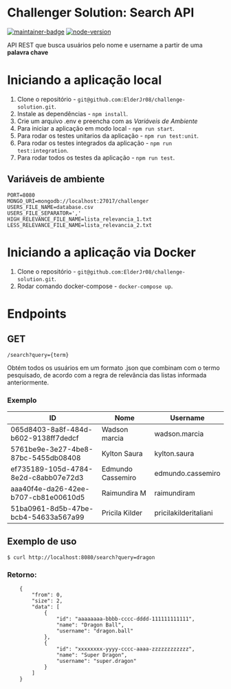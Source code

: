 # Challenger Solution: Search API

[![maintainer-badge](https://img.shields.io/badge/mantenedor-Elder%20Junior-informational.svg)](mailto:elderjunior08@gmail.com) [![node-version](https://img.shields.io/badge/node-%3E%3D14.15.0-brightgreen)](https://nodejs.org/en/docs/) 

API REST que busca usuários pelo nome e username a partir de uma **palavra chave**

# Iniciando a aplicação local

1. Clone o repositório - `git@github.com:ElderJr08/challenge-solution.git`.
2. Instale as dependências - `npm install`.
3. Crie um arquivo .env e preencha com as *Variáveis de Ambiente*
4. Para iniciar a aplicação em modo local - `npm run start`.
5. Para rodar os testes unitarios da aplicação - `npm run test:unit`.
6. Para rodar os testes integrados da aplicação - `npm run test:integration`.
7. Para rodar todos os testes da aplicação - `npm run test`.

## Variáveis de ambiente
```
PORT=8080
MONGO_URI=mongodb://localhost:27017/challenger
USERS_FILE_NAME=database.csv
USERS_FILE_SEPARATOR=','
HIGH_RELEVANCE_FILE_NAME=lista_relevancia_1.txt
LESS_RELEVANCE_FILE_NAME=lista_relevancia_2.txt
```

# Iniciando a aplicação via Docker

1. Clone o repositório - `git@github.com:ElderJr08/challenge-solution.git`.
2. Rodar comando docker-compose - `docker-compose up`.

# Endpoints
## GET
```
/search?query={term}
```
Obtém todos os usuários em um formato .json que combinam com o termo pesquisado, de acordo com a regra de relevância das listas informada anteriormente.

### Exemplo
| ID                                   | Nome              | Username             |
|--------------------------------------|-------------------|----------------------|
| 065d8403-8a8f-484d-b602-9138ff7dedcf | Wadson marcia     | wadson.marcia        |
| 5761be9e-3e27-4be8-87bc-5455db08408  | Kylton Saura      | kylton.saura         |
| ef735189-105d-4784-8e2d-c8abb07e72d3 | Edmundo Cassemiro | edmundo.cassemiro    |
| aaa40f4e-da26-42ee-b707-cb81e00610d5 | Raimundira M      | raimundiram          |
| 51ba0961-8d5b-47be-bcb4-54633a567a99 | Pricila Kilder    | pricilakilderitaliani|


## Exemplo de uso
```
$ curl http://localhost:8080/search?query=dragon
```

### Retorno:
```
    {
        "from": 0,
        "size": 2,
        "data": [
            {
                "id": "aaaaaaaa-bbbb-cccc-dddd-111111111111",
                "name": "Dragon Ball",
                "username": "dragon.ball"
            },
            {
                "id": "xxxxxxxx-yyyy-cccc-aaaa-zzzzzzzzzzzz",
                "name": "Super Dragon",
                "username": "super.dragon"
            }
        ]
    }


```